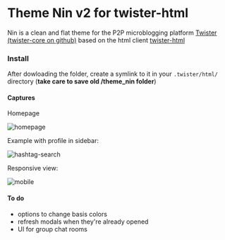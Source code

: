 Theme Nin v2 for twister-html
=============================

Nin is a clean and flat theme for the P2P microblogging platform [Twister](http://twister.net.co) [(twister-core on github)](https://github.com/miguelfreitas/twister-core) based on the html client [twister-html](https://github.com/miguelfreitas/twister-html)

### Install

After dowloading the folder, create a symlink to it in your `.twister/html/` directory (**take care to save old /theme_nin folder**)


####  Captures

Homepage

![homepage](https://raw.githubusercontent.com/myleneb/theme_nin/nin-v2/captures/home.jpg)


Example with profile in sidebar:

![hashtag-search](https://raw.githubusercontent.com/myleneb/theme_nin/nin-v2/captures/search-hashtag.jpg)

Responsive view:

![mobile](https://raw.githubusercontent.com/myleneb/theme_nin/nin-v2/captures/mobile.jpg)


####  To do

+ options to change basis colors
+ refresh modals when they're already opened
+ UI for group chat rooms 
